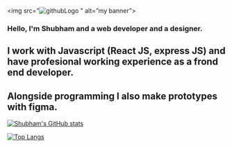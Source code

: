 <img src=”![githubLogo](https://user-images.githubusercontent.com/105226707/212465966-e8e6825a-09ab-4a09-939b-f3721f2ce887.png)
" alt=”my banner”>




### Hello, I'm Shubham and a web developer and a designer. 

## I work with Javascript (React JS, express JS) and have profesional working experience as a frond end developer. 
## Alongside programming I also make prototypes with figma.





[![Shubham's GitHub stats](https://github-readme-stats.vercel.app/api?username=shubham-tam&hide=stars&theme=tokyonight&show_icons=true)](https://github.com/shubham-tam/github-readme-stats)

[![Top Langs](https://github-readme-stats.vercel.app/api/top-langs/?username=shubham-tam&layout=compact&theme=tokyonight)](https://github.com/shubham-tam/github-readme-stats)

